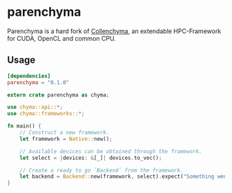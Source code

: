 # parenchyma

Parenchyma is a hard fork of [Collenchyma][collenchyma-repo], an extendable HPC-Framework for 
CUDA, OpenCL and common CPU.

## Usage

```toml
[dependencies]
parenchyma = "0.1.0"
```

```rust
extern crate parenchyma as chyma;

use chyma::api::*;
use chyma::frameworks::*;

fn main() {
	// Construct a new framework.
	let framework = Native::new();

	// Available devices can be obtained through the framework.
	let select = |devices: &[_]| devices.to_vec();

	// Create a ready to go `Backend` from the framework.
	let backend = Backend::new(framework, select).expect("Something went wrong!");
}
```

[collenchyma-repo]: https://github.com/autumnai/collenchyma